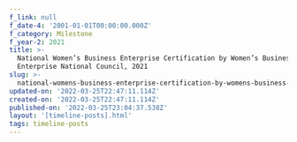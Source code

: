 ```yaml
---
f_link: null
f_date-4: '2001-01-01T00:00:00.000Z'
f_category: Milestone
f_year-2: 2021
title: >-
  National Women’s Business Enterprise Certification by Women’s Business
  Enterprise National Council, 2021
slug: >-
  national-womens-business-enterprise-certification-by-womens-business-enterprise-national-council-2021
updated-on: '2022-03-25T22:47:11.114Z'
created-on: '2022-03-25T22:47:11.114Z'
published-on: '2022-03-25T23:04:37.538Z'
layout: '[timeline-posts].html'
tags: timeline-posts
---
```



